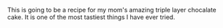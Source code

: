 This is going to be a recipe for my mom's amazing triple layer chocalate cake. It is one of the most tastiest things I have ever tried.